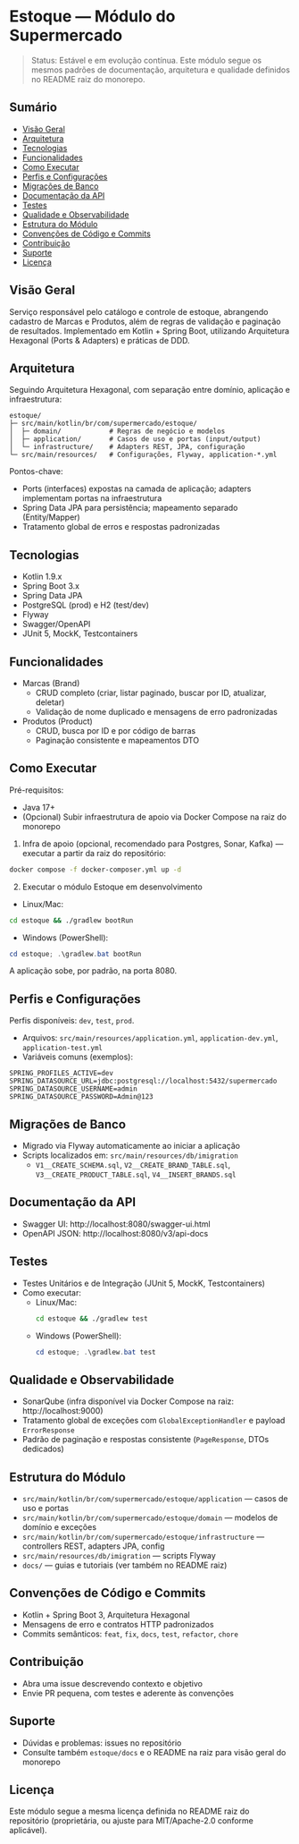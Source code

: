 # Estoque — Módulo do Supermercado

> Status: Estável e em evolução contínua. Este módulo segue os mesmos padrões de documentação, arquitetura e qualidade
> definidos no README raiz do monorepo.

## Sumário

- [Visão Geral](#visão-geral)
- [Arquitetura](#arquitetura)
- [Tecnologias](#tecnologias)
- [Funcionalidades](#funcionalidades)
- [Como Executar](#como-executar)
- [Perfis e Configurações](#perfis-e-configurações)
- [Migrações de Banco](#migrações-de-banco)
- [Documentação da API](#documentação-da-api)
- [Testes](#testes)
- [Qualidade e Observabilidade](#qualidade-e-observabilidade)
- [Estrutura do Módulo](#estrutura-do-módulo)
- [Convenções de Código e Commits](#convenções-de-código-e-commits)
- [Contribuição](#contribuição)
- [Suporte](#suporte)
- [Licença](#licença)

## Visão Geral

Serviço responsável pelo catálogo e controle de estoque, abrangendo cadastro de Marcas e Produtos, além de regras de
validação e paginação de resultados. Implementado em Kotlin + Spring Boot, utilizando Arquitetura Hexagonal (Ports &
Adapters) e práticas de DDD.

## Arquitetura

Seguindo Arquitetura Hexagonal, com separação entre domínio, aplicação e infraestrutura:

```
estoque/
├─ src/main/kotlin/br/com/supermercado/estoque/
│  ├─ domain/            # Regras de negócio e modelos
│  ├─ application/       # Casos de uso e portas (input/output)
│  └─ infrastructure/    # Adapters REST, JPA, configuração
└─ src/main/resources/   # Configurações, Flyway, application-*.yml
```

Pontos-chave:

- Ports (interfaces) expostas na camada de aplicação; adapters implementam portas na infraestrutura
- Spring Data JPA para persistência; mapeamento separado (Entity/Mapper)
- Tratamento global de erros e respostas padronizadas

## Tecnologias

- Kotlin 1.9.x
- Spring Boot 3.x
- Spring Data JPA
- PostgreSQL (prod) e H2 (test/dev)
- Flyway
- Swagger/OpenAPI
- JUnit 5, MockK, Testcontainers

## Funcionalidades

- Marcas (Brand)
    - CRUD completo (criar, listar paginado, buscar por ID, atualizar, deletar)
    - Validação de nome duplicado e mensagens de erro padronizadas
- Produtos (Product)
    - CRUD, busca por ID e por código de barras
    - Paginação consistente e mapeamentos DTO

## Como Executar

Pré-requisitos:
- Java 17+
- (Opcional) Subir infraestrutura de apoio via Docker Compose na raiz do monorepo

1) Infra de apoio (opcional, recomendado para Postgres, Sonar, Kafka) — executar a partir da raiz do repositório:
```bash
docker compose -f docker-composer.yml up -d
```

2) Executar o módulo Estoque em desenvolvimento

- Linux/Mac:
```bash
cd estoque && ./gradlew bootRun
```

- Windows (PowerShell):

```powershell
cd estoque; .\gradlew.bat bootRun
```

A aplicação sobe, por padrão, na porta 8080.

## Perfis e Configurações

Perfis disponíveis: `dev`, `test`, `prod`.

- Arquivos: `src/main/resources/application.yml`, `application-dev.yml`, `application-test.yml`
- Variáveis comuns (exemplos):

```properties
SPRING_PROFILES_ACTIVE=dev
SPRING_DATASOURCE_URL=jdbc:postgresql://localhost:5432/supermercado
SPRING_DATASOURCE_USERNAME=admin
SPRING_DATASOURCE_PASSWORD=Admin@123
```

## Migrações de Banco

- Migrado via Flyway automaticamente ao iniciar a aplicação
- Scripts localizados em: `src/main/resources/db/imigration`
    - `V1__CREATE_SCHEMA.sql`, `V2__CREATE_BRAND_TABLE.sql`, `V3__CREATE_PRODUCT_TABLE.sql`, `V4__INSERT_BRANDS.sql`

## Documentação da API

- Swagger UI: http://localhost:8080/swagger-ui.html
- OpenAPI JSON: http://localhost:8080/v3/api-docs

## Testes

- Testes Unitários e de Integração (JUnit 5, MockK, Testcontainers)
- Como executar:
    - Linux/Mac:
      ```bash
      cd estoque && ./gradlew test
      ```
    - Windows (PowerShell):
      ```powershell
      cd estoque; .\gradlew.bat test
      ```

## Qualidade e Observabilidade

- SonarQube (infra disponível via Docker Compose na raiz: http://localhost:9000)
- Tratamento global de exceções com `GlobalExceptionHandler` e payload `ErrorResponse`
- Padrão de paginação e respostas consistente (`PageResponse`, DTOs dedicados)

## Estrutura do Módulo

- `src/main/kotlin/br/com/supermercado/estoque/application` — casos de uso e portas
- `src/main/kotlin/br/com/supermercado/estoque/domain` — modelos de domínio e exceções
- `src/main/kotlin/br/com/supermercado/estoque/infrastructure` — controllers REST, adapters JPA, config
- `src/main/resources/db/imigration` — scripts Flyway
- `docs/` — guias e tutoriais (ver também no README raiz)

## Convenções de Código e Commits

- Kotlin + Spring Boot 3, Arquitetura Hexagonal
- Mensagens de erro e contratos HTTP padronizados
- Commits semânticos: `feat`, `fix`, `docs`, `test`, `refactor`, `chore`

## Contribuição

- Abra uma issue descrevendo contexto e objetivo
- Envie PR pequena, com testes e aderente às convenções

## Suporte

- Dúvidas e problemas: issues no repositório
- Consulte também `estoque/docs` e o README na raiz para visão geral do monorepo

## Licença

Este módulo segue a mesma licença definida no README raiz do repositório (proprietária, ou ajuste para MIT/Apache-2.0
conforme aplicável).